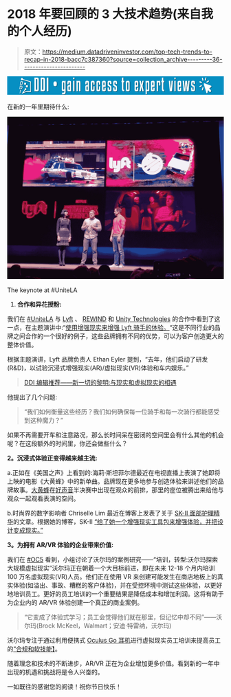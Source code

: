 # 2018 年要回顾的 3 大技术趋势(来自我的个人经历)

> 原文：<https://medium.datadriveninvestor.com/top-tech-trends-to-recap-in-2018-bacc7c387360?source=collection_archive---------36----------------------->

[![](img/b5b57b58027e7b0973a52b91c608a80d.png)](http://www.track.datadriveninvestor.com/1B9E)

在新的一年里期待什么:

![](img/fba7fb59a59e04e85a339fbf1ed1dcf6.png)

The keynote at #UniteLA

1.  **合作和异花授粉:**

我们在 [#UniteLA](https://unite.unity.com/2018/los-angeles) 与 [Lyft](https://www.lyft.com/) 、 [REWIND](http://rewind.co/) 和 [Unity Technologies](https://unity3d.com/) 的合作中看到了这一点，在主题演讲中:“[使用增强现实来增强 Lyft 骑手的体验。](https://www.youtube.com/watch?v=hio-3R61k3I)“这是不同行业的品牌之间合作的一个很好的例子，这些品牌拥有不同的优势，可以为客户创造更大的整体价值。

根据主题演讲，Lyft 品牌负责人 Ethan Eyler 提到，“去年，他们启动了研发(R&D)，以试验沉浸式增强现实(AR)/虚拟现实(VR)体验和车内娱乐。”

> [DDI 编辑推荐——新一切的黎明:与现实和虚拟现实的相遇](http://go.datadriveninvestor.com/vrdawn/matf)

他提出了几个问题:

> “我们如何衡量这些经历？我们如何确保每一位骑手和每一次骑行都能感受到这种魔力？”

如果不再需要开车和注意路况，那么长时间呆在密闭的空间里会有什么其他的机会呢？在这段额外的时间里，你还会做些什么？

**2。沉浸式体验正变得越来越主流:**

a.正如在《美国之声》上看到的:海莉·斯坦菲尔德最近在电视直播上表演了她即将上映的电影《大黄蜂》中的新单曲。品牌现在更多地参与创造体验来讲述他们的品牌故事。[大黄蜂](https://twitter.com/bumblebeemovie?ref_src=twsrc%5Egoogle%7Ctwcamp%5Eserp%7Ctwgr%5Eauthor)在[好声音](https://www.nbc.com/the-voice)半决赛中出现在观众的前排，那里的座位被腾出来给他与观众一起观看表演的空间。

b.时尚界的数字影响者 Chriselle Lim 最近在博客上发表了关于 [SK-II 面部护理精华](https://www.google.com/url?q=http://spr.ly/festivered3832-03&sa=D&ust=1543723870140000&usg=AFQjCNFf8-J5KNe8Ro4POnFOzu0qpXKH7g)的文章。根据她的博客，SK-II [“给了她一个增强现实工具包来增强体验，并把设计变成现实。”](https://thechrisellefactor.com/2018/12/the-best-asian-beauty-secret-i-learned-from-my-mom/)

**3。为拥有 AR/VR 体验的企业带来价值:**

我们在 [#OC5](https://www.oculusconnect.com/) 看到，小组讨论了沃尔玛的案例研究——“培训，转型:沃尔玛探索大规模虚拟现实”沃尔玛正在朝着一个大目标前进，即在未来 12-18 个月内培训 100 万名虚拟现实(VR)人员。他们正在使用 VR 来创建可能发生在商店地板上的真实体验(如溢出、事故、糟糕的客户体验)，并在受控环境中测试这些体验，以更好地培训员工。更好的员工培训的一个重要结果是降低成本和增加利润。这将有助于为企业内的 AR/VR 体验创建一个真正的商业案例。

> “它变成了体验式学习；员工会觉得他们就在那里，但记忆中却不同”——沃尔玛(Brock McKeel，Walmart；安迪·特雷纳，沃尔玛)

沃尔玛专注于通过利用便携式 [Oculus Go 耳机](https://www.oculus.com/go/)进行虚拟现实员工培训来提高员工的[“合规和软技能】](https://www.digitalbodies.net/virtual-reality/walmart-expands-its-vr-training-with-17000-oculus-go-headsets/)。

随着理念和技术的不断进步，AR/VR 正在为企业增加更多价值。看到新的一年中出现的机遇和挑战将是令人兴奋的。

一如既往的感谢您的阅读！祝你节日快乐！